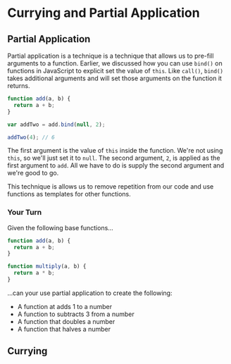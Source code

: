 # Currying and Partial Application

## Partial Application

Partial application is a technique is a technique that allows us to pre-fill arguments to a function. Earlier, we discussed how you can use `bind()` on functions in JavaScript to explicit set the value of `this`. Like `call()`, `bind()` takes additional arguments and will set those arguments on the function it returns.

```js
function add(a, b) {
  return a + b;
}

var addTwo = add.bind(null, 2);

addTwo(4); // 6
```

The first argument is the value of `this` inside the function. We're not using `this`, so we'll just set it to `null`. The second argument, `2`, is applied as the first argument to `add`. All we have to do is supply the second argument and we're good to go.

This technique is allows us to remove repetition from our code and use functions as templates for other functions.

### Your Turn

Given the following base functions…

```js
function add(a, b) {
  return a + b;
}

function multiply(a, b) {
  return a * b;
}
```

…can your use partial application to create the following:

* A function at adds 1 to a number
* A function to subtracts 3 from a number
* A function that doubles a number
* A function that halves a number

## Currying

<!-- WIP: I need to do a bit more research. -->

